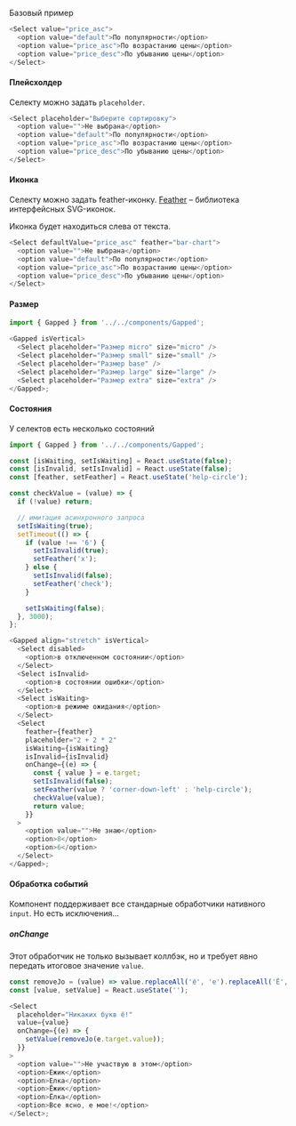 Базовый пример

```js
<Select value="price_asc">
  <option value="default">По популярности</option>
  <option value="price_asc">По возрастанию цены</option>
  <option value="price_desc">По убыванию цены</option>
</Select>
```

#### Плейсхолдер

Селекту можно задать `placeholder`.

```js
<Select placeholder="Выберите сортировку">
  <option value="">Не выбрана</option>
  <option value="default">По популярности</option>
  <option value="price_asc">По возрастанию цены</option>
  <option value="price_desc">По убыванию цены</option>
</Select>
```

#### Иконка

Селекту можно задать feather-иконку. [Feather](https://feathericons.com/) – библиотека интерфейсных SVG-иконок.

Иконка будет находиться слева от текста.

```js
<Select defaultValue="price_asc" feather="bar-chart">
  <option value="">Не выбрана</option>
  <option value="default">По популярности</option>
  <option value="price_asc">По возрастанию цены</option>
  <option value="price_desc">По убыванию цены</option>
</Select>
```

#### Размер

```js
import { Gapped } from '../../components/Gapped';

<Gapped isVertical>
  <Select placeholder="Размер micro" size="micro" />
  <Select placeholder="Размер small" size="small" />
  <Select placeholder="Размер base" />
  <Select placeholder="Размер large" size="large" />
  <Select placeholder="Размер extra" size="extra" />
</Gapped>;
```

#### Состояния

У селектов есть несколько состояний

```js
import { Gapped } from '../../components/Gapped';

const [isWaiting, setIsWaiting] = React.useState(false);
const [isInvalid, setIsInvalid] = React.useState(false);
const [feather, setFeather] = React.useState('help-circle');

const checkValue = (value) => {
  if (!value) return;

  // имитация асинхронного запроса
  setIsWaiting(true);
  setTimeout(() => {
    if (value !== '6') {
      setIsInvalid(true);
      setFeather('x');
    } else {
      setIsInvalid(false);
      setFeather('check');
    }

    setIsWaiting(false);
  }, 3000);
};

<Gapped align="stretch" isVertical>
  <Select disabled>
    <option>в отключенном состоянии</option>
  </Select>
  <Select isInvalid>
    <option>в состоянии ошибки</option>
  </Select>
  <Select isWaiting>
    <option>в режиме ожидания</option>
  </Select>
  <Select
    feather={feather}
    placeholder="2 + 2 * 2"
    isWaiting={isWaiting}
    isInvalid={isInvalid}
    onChange={(e) => {
      const { value } = e.target;
      setIsInvalid(false);
      setFeather(value ? 'corner-down-left' : 'help-circle');
      checkValue(value);
      return value;
    }}
  >
    <option value="">Не знаю</option>
    <option>8</option>
    <option>6</option>
  </Select>
</Gapped>;
```

#### Обработка событий

Компонент поддерживает все стандарные обработчики нативного `input`. Но есть исключения...

##### onChange

Этот обработчик не только вызывает коллбэк, но и требует явно передать итоговое значение `value`.

```js
const removeJo = (value) => value.replaceAll('ё', 'е').replaceAll('Ё', 'Е');
const [value, setValue] = React.useState('');

<Select
  placeholder="Никаких букв ё!"
  value={value}
  onChange={(e) => {
    setValue(removeJo(e.target.value));
  }}
>
  <option value="">Не участвую в этом</option>
  <option>Ежик</option>
  <option>Елка</option>
  <option>Ёжик</option>
  <option>Ёлка</option>
  <option>Все ясно, е мое!</option>
</Select>;
```
